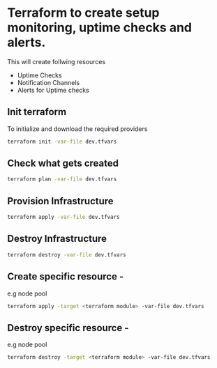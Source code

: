# Terraform to create setup monitoring, uptime checks and alerts. 
This will create follwing resources  
  - Uptime Checks
  - Notification Channels
  - Alerts for Uptime checks


## Init terraform
To initialize and download the required providers
```bash
terraform init -var-file dev.tfvars
```

## Check what gets created
```bash
terraform plan -var-file dev.tfvars
```

## Provision Infrastructure
```bash
terraform apply -var-file dev.tfvars
```

## Destroy Infrastructure
```bash
terraform destroy -var-file dev.tfvars
```

## Create specific resource -
e.g node pool
```bash
terraform apply -target <terraform module> -var-file dev.tfvars    
```

## Destroy specific resource - 
e.g node pool
```bash
terraform destroy -target <terraform module> -var-file dev.tfvars    
```
